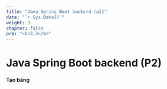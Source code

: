 ```yaml
---
title: "Java Spring Boot backend (p2)"
date: "`r Sys.Date()`"
weight: 3
chapter: false
pre: "<b>3.3</b>"
---
```

# Java Spring Boot backend (P2)

#### Tạo bảng 

